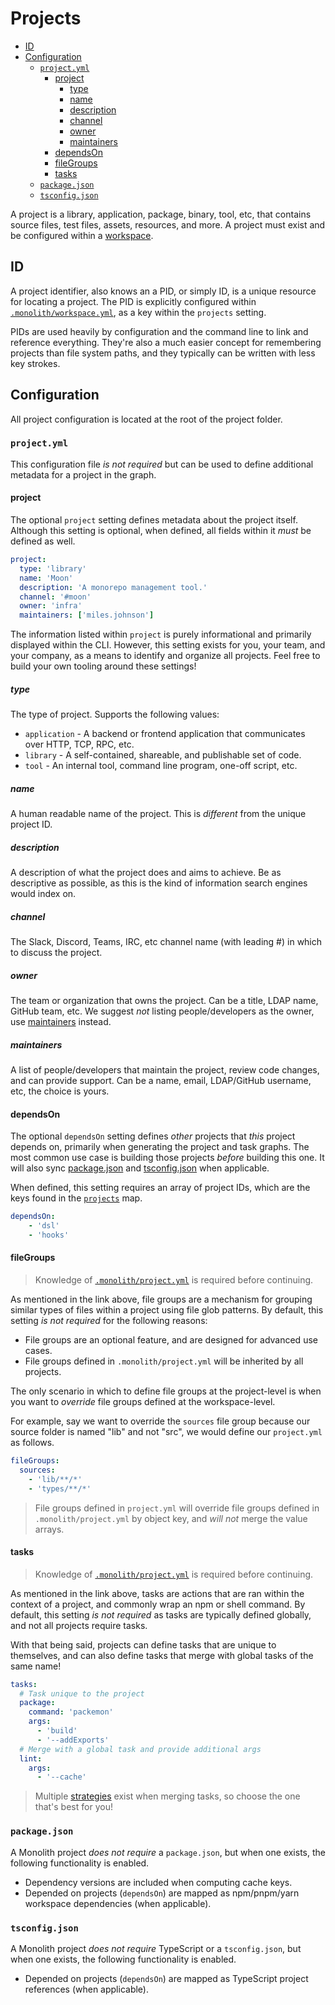 # Projects

- [ID](#id)
- [Configuration](#configuration)
  - [`project.yml`](#projectyml)
    - [project](#project)
      - [type](#type)
      - [name](#name)
      - [description](#description)
      - [channel](#channel)
      - [owner](#owner)
      - [maintainers](#maintainers)
    - [dependsOn](#dependson)
    - [fileGroups](#filegroups)
    - [tasks](#tasks)
  - [`package.json`](#packagejson)
  - [`tsconfig.json`](#tsconfigjson)

A project is a library, application, package, binary, tool, etc, that contains source files, test
files, assets, resources, and more. A project must exist and be configured within a
[workspace](./workspace.md).

## ID

A project identifier, also knows an a PID, or simply ID, is a unique resource for locating a
project. The PID is explicitly configured within
[`.monolith/workspace.yml`](./workspace.md#projects), as a key within the `projects` setting.

PIDs are used heavily by configuration and the command line to link and reference everything.
They're also a much easier concept for remembering projects than file system paths, and they
typically can be written with less key strokes.

## Configuration

All project configuration is located at the root of the project folder.

### `project.yml`

This configuration file _is not required_ but can be used to define additional metadata for a
project in the graph.

#### project

The optional `project` setting defines metadata about the project itself. Although this setting is
optional, when defined, all fields within it _must_ be defined as well.

```yaml
project:
  type: 'library'
  name: 'Moon'
  description: 'A monorepo management tool.'
  channel: '#moon'
  owner: 'infra'
  maintainers: ['miles.johnson']
```

The information listed within `project` is purely informational and primarily displayed within the
CLI. However, this setting exists for you, your team, and your company, as a means to identify and
organize all projects. Feel free to build your own tooling around these settings!

##### type

The type of project. Supports the following values:

- `application` - A backend or frontend application that communicates over HTTP, TCP, RPC, etc.
- `library` - A self-contained, shareable, and publishable set of code.
- `tool` - An internal tool, command line program, one-off script, etc.

##### name

A human readable name of the project. This is _different_ from the unique project ID.

##### description

A description of what the project does and aims to achieve. Be as descriptive as possible, as this
is the kind of information search engines would index on.

##### channel

The Slack, Discord, Teams, IRC, etc channel name (with leading #) in which to discuss the project.

##### owner

The team or organization that owns the project. Can be a title, LDAP name, GitHub team, etc. We
suggest _not_ listing people/developers as the owner, use [maintainers](#maintainers) instead.

##### maintainers

A list of people/developers that maintain the project, review code changes, and can provide support.
Can be a name, email, LDAP/GitHub username, etc, the choice is yours.

#### dependsOn

The optional `dependsOn` setting defines _other_ projects that _this_ project depends on, primarily
when generating the project and task graphs. The most common use case is building those projects
_before_ building this one. It will also sync [package.json](#packagejson) and
[tsconfig.json](#tsconfigjson) when applicable.

When defined, this setting requires an array of project IDs, which are the keys found in the
[`projects`](./workspace.md#projects) map.

```yaml
dependsOn:
	- 'dsl'
	- 'hooks'
```

#### fileGroups

> Knowledge of [`.monolith/project.yml`](./workspace.md#filegroups) is required before continuing.

As mentioned in the link above, file groups are a mechanism for grouping similar types of files
within a project using file glob patterns. By default, this setting _is not required_ for the
following reasons:

- File groups are an optional feature, and are designed for advanced use cases.
- File groups defined in `.monolith/project.yml` will be inherited by all projects.

The only scenario in which to define file groups at the project-level is when you want to _override_
file groups defined at the workspace-level.

For example, say we want to override the `sources` file group because our source folder is named
"lib" and not "src", we would define our `project.yml` as follows.

```yaml
fileGroups:
  sources:
    - 'lib/**/*'
    - 'types/**/*'
```

> File groups defined in `project.yml` will override file groups defined in `.monolith/project.yml`
> by object key, and _will not_ merge the value arrays.

#### tasks

> Knowledge of [`.monolith/project.yml`](./workspace.md#tasks) is required before continuing.

As mentioned in the link above, tasks are actions that are ran within the context of a project, and
commonly wrap an npm or shell command. By default, this setting _is not required_ as tasks are
typically defined globally, and not all projects require tasks.

With that being said, projects can define tasks that are unique to themselves, and can also define
tasks that merge with global tasks of the same name!

```yaml
tasks:
  # Task unique to the project
  package:
    command: 'packemon'
    args:
      - 'build'
      - '--addExports'
  # Merge with a global task and provide additional args
  lint:
    args:
      - '--cache'
```

> Multiple [strategies](./task.md#merge-strategies) exist when merging tasks, so choose the one
> that's best for you!

### `package.json`

A Monolith project _does not require_ a `package.json`, but when one exists, the following
functionality is enabled.

- Dependency versions are included when computing cache keys.
- Depended on projects (`dependsOn`) are mapped as npm/pnpm/yarn workspace dependencies (when
  applicable).

### `tsconfig.json`

A Monolith project _does not require_ TypeScript or a `tsconfig.json`, but when one exists, the
following functionality is enabled.

- Depended on projects (`dependsOn`) are mapped as TypeScript project references (when applicable).
